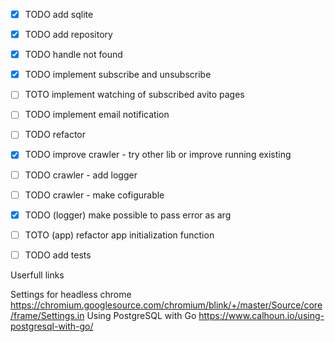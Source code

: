 - [X] TODO add sqlite
- [X] TODO add repository
- [x] TODO handle not found
- [x] TODO implement subscribe and unsubscribe
- [ ] TOTO implement watching of subscribed avito pages
- [ ] TODO implement email notification
- [ ] TODO refactor

- [x] TODO improve crawler - try other lib or improve running existing
- [ ] TODO crawler - add logger
- [ ] TODO crawler - make cofigurable
- [x] TODO (logger) make possible to pass error as arg
- [ ] TOTO (app) refactor app initialization function
- [ ] TODO add tests


Userfull links

Settings for headless chrome https://chromium.googlesource.com/chromium/blink/+/master/Source/core/frame/Settings.in
Using PostgreSQL with Go https://www.calhoun.io/using-postgresql-with-go/